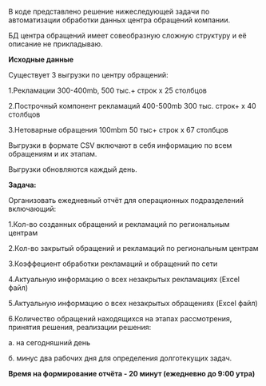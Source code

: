 В коде представлено решение нижеследующей задачи по автоматизации обработки данных центра обращений компании.

БД центра обращений имеет совеобразную сложную структуру и её описание не прикладываю.

**Исходные данные**

Существует 3 выгрузки по центру обращений:

1.Рекламации 300-400mb, 500 тыс.+ строк x 25 столбцов

2.Построчный компонент рекламаций 400-500mb 300 тыс. строк+ x 40 столбцов

3.Нетоварные обращения 100mbm 50 тыс+ строк x 67 столбцов 

Выгрузки в формате CSV включают в себя информацию по всем обращениям и их этапам.

Выгрузки обновляются каждый день.

**Задача:**

Организовать ежедневный отчёт для операционных подразделений включающий:

1.Кол-во созданных обращений и рекламаций по региональным центрам

2.Кол-во закрытый обращений и рекламаций по региональным центрам

3.Коэффециент обработки рекламаций и обращений по сети

4.Актуальную информацию о всех незакрытых рекламациях (Excel файл)

5.Актуальную информацию о всех незакрытых обращениях (Excel файл)

6.Количество обращений находящихся на этапах рассмотрения, принятия решения, реализации решения:

а. на сегодняшний день

б. минус два рабочих дня для определения долготекущих задач.

**Время на формирование отчёта - 20 минут (ежедневно до 9:00 утра)**

